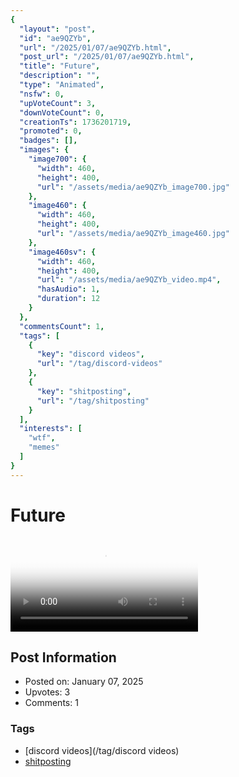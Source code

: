 ```yaml
---
{
  "layout": "post",
  "id": "ae9QZYb",
  "url": "/2025/01/07/ae9QZYb.html",
  "post_url": "/2025/01/07/ae9QZYb.html",
  "title": "Future",
  "description": "",
  "type": "Animated",
  "nsfw": 0,
  "upVoteCount": 3,
  "downVoteCount": 0,
  "creationTs": 1736201719,
  "promoted": 0,
  "badges": [],
  "images": {
    "image700": {
      "width": 460,
      "height": 400,
      "url": "/assets/media/ae9QZYb_image700.jpg"
    },
    "image460": {
      "width": 460,
      "height": 400,
      "url": "/assets/media/ae9QZYb_image460.jpg"
    },
    "image460sv": {
      "width": 460,
      "height": 400,
      "url": "/assets/media/ae9QZYb_video.mp4",
      "hasAudio": 1,
      "duration": 12
    }
  },
  "commentsCount": 1,
  "tags": [
    {
      "key": "discord videos",
      "url": "/tag/discord-videos"
    },
    {
      "key": "shitposting",
      "url": "/tag/shitposting"
    }
  ],
  "interests": [
    "wtf",
    "memes"
  ]
}
---
```


# Future

<video controls playsinline loop poster="/assets/media/ae9QZYb_image460.jpg">
  <source src="/assets/media/ae9QZYb_video.mp4" type="video/mp4">
  Your browser does not support the video tag.
</video>

## Post Information

- Posted on: January 07, 2025
- Upvotes: 3
- Comments: 1

### Tags

- [discord videos](/tag/discord videos)
- [shitposting](/tag/shitposting)
